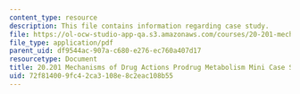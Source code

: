 ```yaml
---
content_type: resource
description: This file contains information regarding case study.
file: https://ol-ocw-studio-app-qa.s3.amazonaws.com/courses/20-201-mechanisms-of-drug-actions-fall-2013/72f814009fc42ca3108e8c2eac108b55_MIT20_201F13_CseStdy_Prodrg.pdf
file_type: application/pdf
parent_uid: df9544ac-907a-c680-e276-ec760a407d17
resourcetype: Document
title: 20.201 Mechanisms of Drug Actions Prodrug Metabolism Mini Case Study
uid: 72f81400-9fc4-2ca3-108e-8c2eac108b55
---
```

